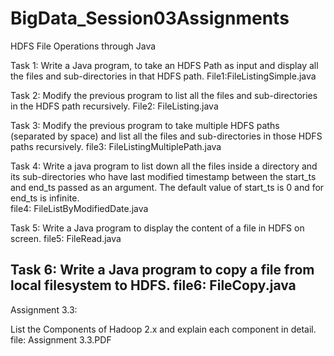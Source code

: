 # BigData_Session03Assignments

HDFS File Operations through Java

Task 1: 
Write a Java program, to take an HDFS Path as input and display all the files and sub-directories in that HDFS path. 
File1:FileListingSimple.java

Task 2: 
Modify the previous program to list all the files and sub-directories in the HDFS path recursively. 
File2: FileListing.java

Task 3: 
Modify the previous program to take multiple HDFS paths (separated by space) and list all the files and sub-directories in those HDFS paths recursively. 
file3: FileListingMultiplePath.java

Task 4: 
Write a java program to list down all the files inside a directory and its sub-directories who have last modified timestamp between the start_ts and end_ts passed as an argument. The default value of start_ts is 0 and for end_ts is infinite.  
file4: FileListByModifiedDate.java

Task 5: 
Write a Java program to display the content of a file in HDFS on screen. 
file5: FileRead.java

Task 6: 
Write a Java program to copy a file from local filesystem to HDFS.
file6: FileCopy.java
-----------------------------------------------------------------------------------------------------------------------------------------
Assignment 3.3:

List the Components of Hadoop 2.x and explain each component in detail.  
file: Assignment 3.3.PDF

